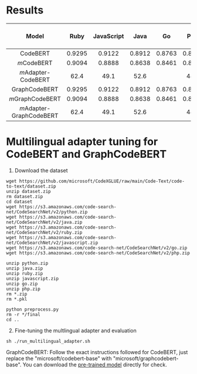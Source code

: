 # Results

| Model    |     Ruby | JavaScript | Java | Go | PHP | Python | Overall (BLEU-4) |
| :-: |  :-: |  :-: |  :-: |  :-: |  :-: |  :-: |  :-: |
| CodeBERT   |      0.9295   |     0.9122 |  0.8912 |  0.8763 |  0.8599 | 0.8494 | 0|
| *m*CodeBERT|      0.9094   |     0.8888 |  0.8638 |  0.8461 |  0.8267 | 0.8142 | 0|
| *m*Adapter-CodeBERT     |      62.4   |     49.1 |  52.6 |   |  44.6 | 50.5 | 0|
| GraphCodeBERT   |      0.9295   |     0.9122 |  0.8912 |  0.8763 |  0.8599 | 0.8494 | 0|
| *m*GraphCodeBERT|      0.9094   |     0.8888 |  0.8638 |  0.8461 |  0.8267 | 0.8142 | 0|
| *m*Adapter-GraphCodeBERT     |      62.4   |     49.1 |  52.6 |   |  44.6 | 50.5 | 0|
 


# Multilingual adapter tuning for CodeBERT and GraphCodeBERT
1. Download the dataset

```
wget https://github.com/microsoft/CodeXGLUE/raw/main/Code-Text/code-to-text/dataset.zip
unzip dataset.zip
rm dataset.zip
cd dataset
wget https://s3.amazonaws.com/code-search-net/CodeSearchNet/v2/python.zip
wget https://s3.amazonaws.com/code-search-net/CodeSearchNet/v2/java.zip
wget https://s3.amazonaws.com/code-search-net/CodeSearchNet/v2/ruby.zip
wget https://s3.amazonaws.com/code-search-net/CodeSearchNet/v2/javascript.zip
wget https://s3.amazonaws.com/code-search-net/CodeSearchNet/v2/go.zip
wget https://s3.amazonaws.com/code-search-net/CodeSearchNet/v2/php.zip

unzip python.zip
unzip java.zip
unzip ruby.zip
unzip javascript.zip
unzip go.zip
unzip php.zip
rm *.zip
rm *.pkl

python preprocess.py
rm -r */final
cd ..
```


2. Fine-tuning the multlingual adapter and evaluation 

  
```
sh ./run_multilingual_adapter.sh
```

 GraphCodeBERT: Follow the exact instructions followed for CodeBERT, just replace the "microsoft/codebert-base" with "microsoft/graphcodebert-base". 
 You can download the [pre-trained model](https://drive.google.com/file/d/1jKwfWiCO6izkcOtHabmUWRsI_YGSo_C2/view?usp=sharing) directly for check.
 
